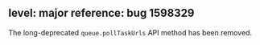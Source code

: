 level: major
reference: bug 1598329
---
The long-deprecated `queue.pollTaskUrls` API method has been removed.
